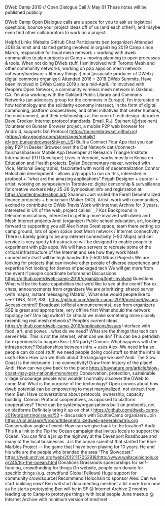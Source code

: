 DWeb Camp 2019 // Open Dialogue Call // May 01
These notes will be published publicly

DWeb Camp Open Dialogue calls are a space for you to ask us logistical questions, bounce your project ideas off of us (and each other!), and maybe even find other collaborators to work on a project.

Helpful Links
Website
GitHub
Chat
Participants
ben (organizer)
Attended 2018 Summit and started getting involved in organizing 2019 Camp since March, responsible for local mesh network + working with dweb communities to plan projects at Camp + moving planning to open processes & tools. When not doing DWeb stuff, I am involved with Toronto Mesh and other community networks, working on p2p apps on mesh network software/hardware + literacy things :)
mai (associate producer of DWeb / digital commons organizer)
Attended 2016 + 2018 DWeb Summits. Have been involved in DWeb Camp 2019 since mid-April. I’m involved with People’s Open Network, a community wireless mesh network in Oakland, CA. I’m also working with the Oakland Public Library and Commons Networks (an advocacy group for the commons in Europe). I’m interested in how technology and the solidarity economy intersect, in the form of digital commoning, platform cooperatives, and other initiatives that center humans, the environment, and their relationships at the core of tech design.
dcrocker
Dave Crocker. Internet protocol standards. Email.
R.J. Steinert (@rjsteinert)
Volunteer on Bunsen Browser project, a mobile P2P web browser for Android, supports Dat Protocol (https://bunsenbrowser.github.io) (https://play.google.com/store/apps/details?id=org.bunsenbrowser&hl=en_US)
Built a Connect Four App that you can play P2P in Beaker Browser over the Dat Network dat://connect-four.hashbase.io/
Mobile App Developer at Research Triangle Institute International (RTI Developer)
Lives in Vermont, works mostly in Kenya on Education and Health projects.
Dylan
Documentary maker, worked with Vice, National Geographic, fascinated with world of decentralization
Connor
Holochain development - allows p2p apps to run on this, interested in protocol + “what are the amazing applications”
Pegah
Designer + curator + artist, working on symposium in Toronto re: digital censorship & surveillance for creative workers
May 25-26 Symposium info and registration at: https://contentmoderation.art/
Shannon
Just visited the Farm! Decentralized finance protocols + blockchain (Maker DAO). Artist, work with communities, excited to contribute to DWeb
Travis
Work with Internet Archive for 3 years, interested in UX of the web, project called __?
Kos
Background in telecommunications, interested in getting more involved with dweb and Mesh Internet projects
Andi (organizer)
Public school education, art, looking forward to supporting you all!
Alex
Notes
Great space, team there setting up camp ground, lots of open space post
Mesh network / Internet connectivity
There is barely going to be any internet connectivity (~50 Mbps) and cell service is very spotty
Infrastructure will be designed to enable people to experiment with p2p apps.
We will have servers to recreate some of the critical infrastructure of the Internet and see how they work
Mesh connectivity itself will be high bandwidth (~500 Mbps)
Projects
We are looking for projects that can involve other people of diverse experience and expertise
Not looking for demos of packaged tech
We will get more from the event if people coordinate beforehand
Discussions
https://github.com/dweb-camp-2019/organizing#get-involved
Questions
What will be the basic capabilities that we’d like to see at the event? For ex. chats, announcements from organizers
We are prioritizing: shared server (with maps), instant messaging (Matrix),
What else would people like to see?
DNS, NTP, SSL, https://github.com/dweb-camp-2019/meshnet/issues
Access control?
Broadcast (official announcements), esp from organizers
SSB is great and appropriate, very offline first
What should the network topology be? One big switch? Or should we make something more closely resembling real mesh networks?
People’s current ideas https://github.com/dweb-camp-2019/applications/issues
Interface with food, art, and power… what do we need? What are the things that tech can serve?
Mai: This is not the internet, what can we do? This can be a petridish for experiments to happen
Kos: LAN party!
Connor: What happens with the infrastructure? Relationships between infra + uses
Alex: We need infra so people can do cool stuff, we need people doing cool stuff so that the infra is useful
Ben:
How can we think about the language we use?
Andi: The Slow Coast is the nickname :) no connectivity!
Draw from history of the place!
Andi: How can we give back to the place https://baynature.org/article/slow-coast-may-get-national-monument/
Conservation, protection, sustainable village
Encourage people who wouldn’t normally discover the DWeb to come
Mai: What is the purpose of the technology?
Open convos about how dweb potential can be empowering to most marginalized, not extract from them
Ben: Have conversations about protocols, ownership, capacity building,
Connor: Protocol cooperatives, as opposed to platform cooperatives?
There can be systems/organizations built on protocols, not on platforms
Definitely bring it up on chat / https://github.com/dweb-camp-2019/organizing/issues/53 + discussion with ScuttleCamp organizers
Join https://riot.im/app/#/room/#decentralizedweb-general:matrix.org
Conservation angle of event: How can we give back to the location?
Andi: This it a link to the Tip the Ocean campaign that invites locals to support the Ocean. You can find a jar up the highway at the Davenport Roadhouse and many of the local businesses. J is the ocean scientist that started the Blue Marbles Project — the game that I have been playing for 10 years. He and his wife are the people who branded the area “The Slowcoast.” https://web.archive.org/web/20121117052918/http://www.wallacejnichols.org/245/tip-the-ocean.html
Donations
Grassroots sponsorships for self-funding, crowdfunding for things
On website, people can donate for specific things (e.g. crowdfund Global Fellows)
Huge support for community crowdsource!
Recommend Holochain to sponsor
Alex: Can we start building now?
Ben will start documenting meshnet a lot more from now as he starts prototyping
Ben will be in SF @ Internet Archive 2 months leading up to Camp to prototype things with local people
June meetup @ Internet Archive with minimum version of meshnet
